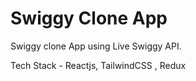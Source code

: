 <h1>Swiggy Clone App</h1>

Swiggy clone App using Live Swiggy API.

Tech Stack - Reactjs, TailwindCSS , Redux